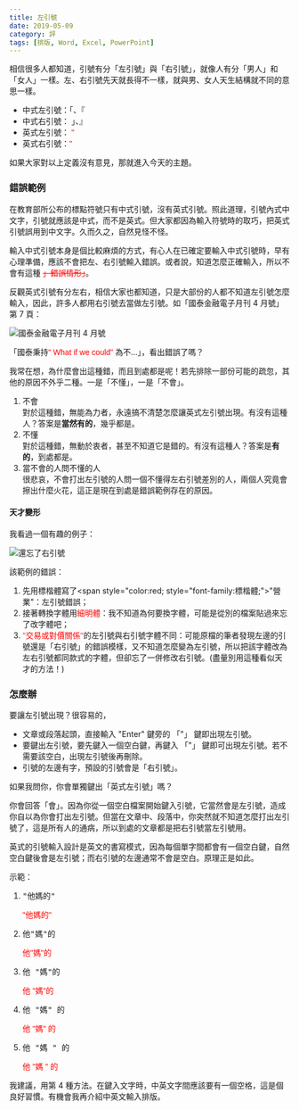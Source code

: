 ```yaml
---
title: 左引號
date: 2019-05-09
category: 評
tags: [排版, Word, Excel, PowerPoint]
---
```

相信很多人都知道，引號有分「左引號」與「右引號」，就像人有分「男人」和「女人」一樣。左、右引號先天就長得不一樣，就與男、女人天生結構就不同的意思一樣。

<!--more-->

- 中式左引號：「、『
- 中式右引號： 」、』
- 英式左引號：<span style="color:red; font-family:Arial;"> "</span>
- 英式右引號：<span style="color:red; font-family:Arial;">"</span>

如果大家對以上定義沒有意見，那就進入今天的主題。

### 錯誤範例

在教育部所公布的標點符號只有中式引號，沒有英式引號。照此道理，引號內式中文字，引號就應該是中式，而不是英式。但大家都因為輸入符號時的取巧，把英式引號誤用到中文字。久而久之，自然見怪不怪。

輸入中式引號本身是個比較麻煩的方式，有心人在已確定要輸入中式引號時，早有心理準備，應該不會把左、右引號輸入錯誤。或者說，知道怎麼正確輸入，所以不會有這種 <span style="color:red;">~~」錯誤情形」~~</span>。

反觀英式引號有分左右，相信大家也都知道，只是大部份的人都不知道左引號怎麼輸入，因此，許多人都用右引號去當做左引號。如「國泰金融電子月刊 4 月號」第 7 頁：

![](/blog/assets/images/2019/quotation1.jpg "國泰金融電子月刊 4 月號")

「國泰秉持<span style="color:red; font-family:Arial;">" What if we could"</span> 為不...」，看出錯誤了嗎？

我常在想，為什麼會出這種錯，而且到處都是呢！若先排除一部份可能的疏忽，其他的原因不外乎二種。一是「不懂」，一是「不會」。

1. 不會<br />
  對於這種錯，無能為力者，永遠搞不清楚怎麼讓英式左引號出現。有沒有這種人？答案是**當然有的**，幾乎都是。
1. 不懂<br />
  對於這種錯，無動於衷者，甚至不知道它是錯的。有沒有這種人？答案是**有的**，到處都是。
1. 當不會的人問不懂的人<br />
  很悲哀，不會打出左引號的人問一個不懂得左右引號差別的人，兩個人究竟會擦出什麼火花，這正是現在到處是錯誤範例存在的原因。


#### 天才變形

我看過一個有趣的例子：

![](/blog/assets/images/2019/quotation2.jpg "還忘了右引號")

該範例的錯誤：
1. 先用標楷體寫了<span style="color:red; style="font-family:標楷體;">"營業"</span>：左引號錯誤；
1. 接著轉換字體用<span style="color:red; font-family:新細明體;">細明體</span>：我不知道為何要換字體，可能是從別的檔案貼過來忘了改字體吧；
1. <span style="color:red; font-family:細明體;">&quot;交易或對價關係</span><span style="color:red; font-family:Calibri;">"</span>的左引號與右引號字體不同：可能原檔的筆者發現左邊的引號還是「右引號」的錯誤模樣，又不知道怎麼變為左引號，所以把該字體改為左右引號都同款式的字體，但卻忘了一併修改右引號。(盡量別用這種看似天才的方法！)


### 怎麼辦
要讓左引號出現？很容易的，
- 文章或段落起頭，直接輸入 "Enter" 鍵旁的 「&quot;」 鍵即出現左引號。
- 要鍵出左引號，要先鍵入一個空白鍵，再鍵入 「&quot;」 鍵即可出現左引號。若不需要該空白，出現左引號後再刪除。
- 引號的左邊有字，預設的引號會是「右引號」。

如果我問你，你會單獨鍵出「英式左引號」嗎？

你會回答「會」。因為你從一個空白檔案開始鍵入引號，它當然會是左引號，造成你自以為你會打出左引號。但當在文章中、段落中，你突然就不知道怎麼打出左引號了，這是所有人的通病，所以到處的文章都是把右引號當左引號用。


英式的引號輸入設計是英文的書寫模式，因為每個單字間都會有一個空白鍵，自然空白鍵後會是左引號；而右引號的左邊通常不會是空白。原理正是如此。

示範：
1. <pre>"他媽的"</pre><span style="color:red;"><span style="font-family:Arial;"> "</span>他媽的<span style="font-family:Arial;">"</span></span>
2. <pre>他"媽"的</pre><span style="color:red;">他<span style="font-family:Arial;">"</span>媽<span style="font-family:Arial;">"</span>的</span>
3. <pre>他 "媽"的</pre><span style="color:red;">他<span style="font-family:Arial;"> "</span>媽<span style="font-family:Arial;">"</span>的</span>
4. <pre>他 "媽" 的</pre><span style="color:red;">他<span style="font-family:Arial;"> "</span>媽<span style="font-family:Arial;">" </span>的</span>
5. <pre>他 "媽 " 的</pre><span style="color:red;">他<span style="font-family:Arial;"> "</span>媽<span style="font-family:Arial;"> "</span> 的</span>

我建議，用第 4 種方法。在鍵入文字時，中英文字間應該要有一個空格，這是個良好習慣。有機會我再介紹中英文輸入排版。
